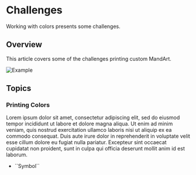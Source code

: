 # Challenges

Working with colors presents some challenges.


## Overview

This article covers some of the challenges printing custom MandArt.

![Example](mandart_a03.png)


## Topics

### Printing Colors

Lorem ipsum dolor sit amet, consectetur adipiscing elit, sed do eiusmod tempor incididunt ut labore et dolore magna aliqua. 
Ut enim ad minim veniam, quis nostrud exercitation ullamco laboris nisi ut aliquip ex ea commodo consequat. 
Duis aute irure dolor in reprehenderit in voluptate velit esse cillum dolore eu fugiat nulla pariatur. 
Excepteur sint occaecat cupidatat non proident, sunt in culpa qui officia deserunt mollit anim id est laborum.

- <!--@START_MENU_TOKEN@-->``Symbol``<!--@END_MENU_TOKEN@-->
